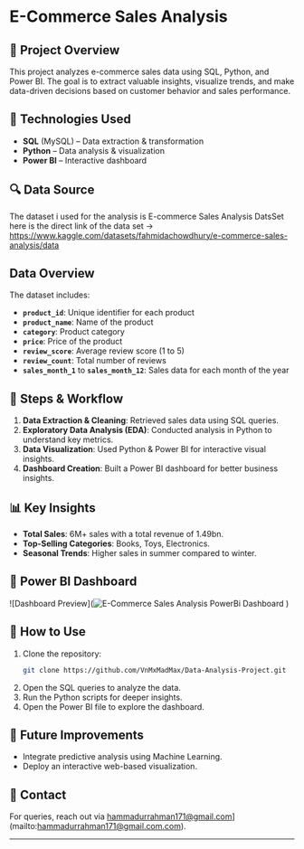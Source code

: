 # E-Commerce Sales Analysis

## 📌 Project Overview
This project analyzes e-commerce sales data using SQL, Python, and Power BI. The goal is to extract valuable insights, visualize trends, and make data-driven decisions based on customer behavior and sales performance.

## 📂 Technologies Used
- **SQL** (MySQL) – Data extraction & transformation
- **Python** – Data analysis & visualization
- **Power BI** – Interactive dashboard

## 🔍 Data Source
The dataset i used for the analysis is E-commerce Sales Analysis DatsSet here is the direct link of the data set -> https://www.kaggle.com/datasets/fahmidachowdhury/e-commerce-sales-analysis/data

## Data Overview
The dataset includes:
- **`product_id`**: Unique identifier for each product
- **`product_name`**: Name of the product
- **`category`**: Product category
- **`price`**: Price of the product
- **`review_score`**: Average review score (1 to 5)
- **`review_count`**: Total number of reviews
- **`sales_month_1`** to **`sales_month_12`**: Sales data for each month of the year

## 🚀 Steps & Workflow
1. **Data Extraction & Cleaning**: Retrieved sales data using SQL queries.
2. **Exploratory Data Analysis (EDA)**: Conducted analysis in Python to understand key metrics.
3. **Data Visualization**: Used Python & Power BI for interactive visual insights.
4. **Dashboard Creation**: Built a Power BI dashboard for better business insights.

## 📊 Key Insights
- **Total Sales**: 6M+ sales with a total revenue of 1.49bn.
- **Top-Selling Categories**: Books, Toys, Electronics.
- **Seasonal Trends**: Higher sales in summer compared to winter.

## 📸 Power BI Dashboard
![Dashboard Preview](![E-Commerce Sales Analysis PowerBi Dashboard](https://github.com/user-attachments/assets/2cf42b22-af99-49f0-9f54-e179af39765b)
)

## 🔗 How to Use
1. Clone the repository:
   ```bash
   git clone https://github.com/VnMxMadMax/Data-Analysis-Project.git
   ```
2. Open the SQL queries to analyze the data.
3. Run the Python scripts for deeper insights.
4. Open the Power BI file to explore the dashboard.

## 📜 Future Improvements
- Integrate predictive analysis using Machine Learning.
- Deploy an interactive web-based visualization.

## 📧 Contact
For queries, reach out via hammadurrahman171@gmail.com](mailto:hammadurrahman171@gmail.com.com).

---
